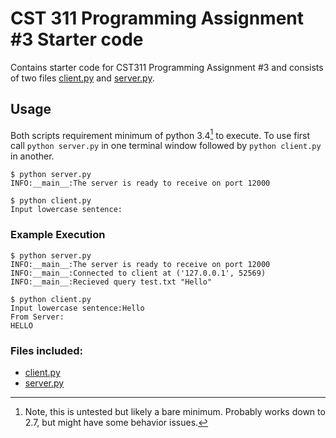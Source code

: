 # CST 311 Programming Assignment #3 Starter code

Contains starter code for CST311 Programming Assignment #3 and consists of two files [client.py](client.py) and [server.py](server.py).

## Usage

Both scripts requirement minimum of python 3.4[^1] to execute.
To use first call `python server.py` in one terminal window followed by `python client.py` in another.

```shell
$ python server.py
INFO:__main__:The server is ready to receive on port 12000
```

```shell
$ python client.py
Input lowercase sentence:
```

### Example Execution

```shell
$ python server.py
INFO:__main__:The server is ready to receive on port 12000
INFO:__main__:Connected to client at ('127.0.0.1', 52569)
INFO:__main__:Recieved query test.txt "Hello"
```

```shell
$ python client.py
Input lowercase sentence:Hello
From Server:
HELLO
```

### Files included:
- [client.py](client.py)
- [server.py](server.py)

[^1]: Note, this is untested but likely a bare minimum.  Probably works down to 2.7, but might have some behavior issues.
